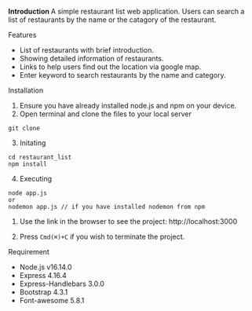 <strong> Introduction </strong>
A simple restaurant list web application. Users can search a list of restaurants by the name or the catagory of the restaurant.

Features
* List of restaurants with brief introduction.
* Showing detailed information of restaurants.
* Links to help users find out the location via google map.
* Enter keyword to search restaurants by the name and category.

Installation
1. Ensure you have already installed node.js and npm on your device.
2. Open terminal and clone the files to your local server
```
git clone 
```
3. Initating
```
cd restaurant_list
npm install
```
4. Executing
```
node app.js
or
nodemon app.js // if you have installed nodemon from npm
```

1. Use the link in the browser to see the project:
http://localhost:3000

1. Press ```Cmd(⌘)+C``` if you wish to terminate the project.

Requirement
* Node.js v16.14.0
* Express 4.16.4
* Express-Handlebars 3.0.0
* Bootstrap 4.3.1
* Font-awesome 5.8.1
